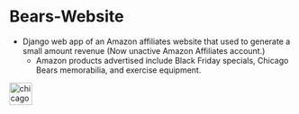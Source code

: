 # Bears-Website
* Django web app of an Amazon affiliates website that used to generate a small amount revenue (Now unactive Amazon Affiliates account.) 
  * Amazon products advertised include Black Friday specials, Chicago Bears memorabilia, and exercise equipment.
  
[<img src='https://img.icons8.com/wired/64/000000/american-football-player.png' alt='chicago' height='40'>](http://www.chicagoaf.com/)
